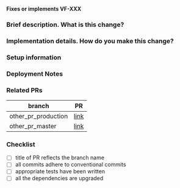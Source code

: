<!-- You can erase any parts of this template not applicable to your Pull Request. -->

**Fixes or implements VF-XXX**

### Brief description. What is this change?

<!-- Build up some context for your teammates on the changes made here and potential tradeoffs made and/or highlight any topics for discussion -->

### Implementation details. How do you make this change?

<!-- Explain the way/approach you follow to make this change more deeply in order to help your teammates to undertand much easier this change -->

### Setup information

<!-- Notes regarding local environment. These should note any new configurations, new environment variables, etc. -->


### Deployment Notes

<!-- Notes regarding deployment the contained body of work. These should note any db migrations, etc. -->

### Related PRs

<!-- List related PRs against other branches -->

| branch              | PR          |
| ------------------- | ----------- |
| other_pr_production | [link](url) |
| other_pr_master     | [link](url) |

### Checklist

- [ ] title of PR reflects the branch name
- [ ] all commits adhere to conventional commits
- [ ] appropriate tests have been written
- [ ] all the dependencies are upgraded
